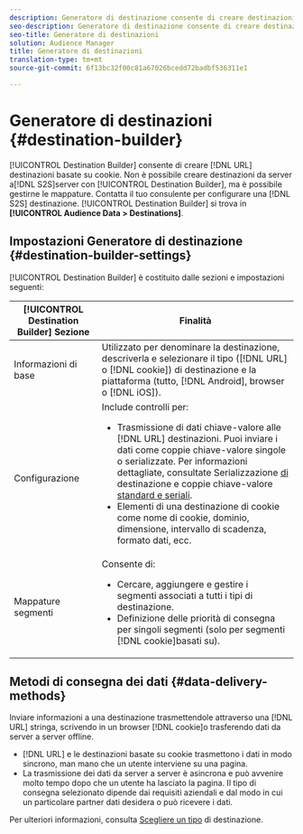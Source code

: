 ```yaml
---
description: Generatore di destinazione consente di creare destinazioni URL DNL o basate su cookie. Non è possibile creare destinazioni da server a server (S2S) con Generatore di destinazione, ma è possibile gestirne le mappature. Contatta il tuo consulente per configurare una destinazione S2S. Il Generatore di destinazioni si trova in Dati pubblico > Destinazioni.
seo-description: Generatore di destinazione consente di creare destinazioni URL DNL o basate su cookie. Non è possibile creare destinazioni da server a server (S2S) con Generatore di destinazione, ma è possibile gestirne le mappature. Contatta il tuo consulente per configurare una destinazione S2S. Il Generatore di destinazioni si trova in Dati pubblico > Destinazioni.
seo-title: Generatore di destinazioni
solution: Audience Manager
title: Generatore di destinazioni
translation-type: tm+mt
source-git-commit: 6f13bc32f00c81a67026bcedd72badbf536311e1

---
```



# Generatore di destinazioni {#destination-builder}

[!UICONTROL Destination Builder] consente di creare [!DNL URL] destinazioni basate su cookie. Non è possibile creare destinazioni da server a[!DNL S2S]server con [!UICONTROL Destination Builder], ma è possibile gestirne le mappature. Contatta il tuo consulente per configurare una [!DNL S2S] destinazione. [!UICONTROL Destination Builder] si trova in **[!UICONTROL Audience Data > Destinations]**.

## Impostazioni Generatore di destinazione {#destination-builder-settings}

<!-- destination-builder.xml -->

[!UICONTROL Destination Builder] è costituito dalle sezioni e impostazioni seguenti:

| [!UICONTROL Destination Builder] Sezione | Finalità |
|--- |--- |
| Informazioni di base | Utilizzato per denominare la destinazione, descriverla e selezionare il tipo ([!DNL URL] o [!DNL cookie]) di destinazione e la piattaforma (tutto, [!DNL Android], browser o [!DNL iOS]). |
| Configurazione | Include controlli per: <br/><ul><li>Trasmissione di dati chiave-valore alle [!DNL URL] destinazioni. Puoi inviare i dati come coppie chiave-valore singole o serializzate. Per informazioni dettagliate, consultate Serializzazione [di](../../features/destinations/key-value-pairs.md#destination-serialized) destinazione e coppie chiave-valore [standard e seriali](../../features/destinations/key-value-pairs.md). </li><li>Elementi di una destinazione di cookie come nome di cookie, dominio, dimensione, intervallo di scadenza, formato dati, ecc.</li></ul> |
|  Mappature segmenti | Consente di: <br/><ul><li>Cercare, aggiungere e gestire i segmenti associati a tutti i tipi di destinazione. </li><li>Definizione delle priorità di consegna per singoli segmenti (solo per segmenti [!DNL cookie]basati su).</li></ul> |

## Metodi di consegna dei dati {#data-delivery-methods}

Inviare informazioni a una destinazione trasmettendole attraverso una [!DNL URL] stringa, scrivendo in un browser [!DNL cookie]o trasferendo dati da server a server offline.

* [!DNL URL] e le destinazioni basate su cookie trasmettono i dati in modo sincrono, man mano che un utente interviene su una pagina.
* La trasmissione dei dati da server a server è asincrona e può avvenire molto tempo dopo che un utente ha lasciato la pagina. Il tipo di consegna selezionato dipende dai requisiti aziendali e dal modo in cui un particolare partner dati desidera o può ricevere i dati.

Per ulteriori informazioni, consulta [Scegliere un tipo](../../features/destinations/destinations.md) di destinazione.